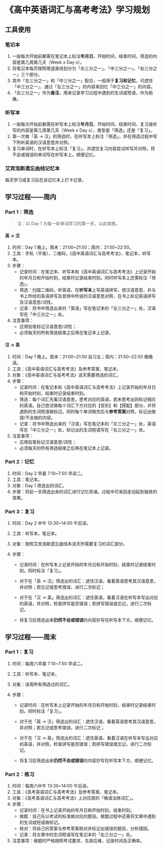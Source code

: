 # 《高中英语词汇与高考考法》学习规划

## 工具使用

### 笔记本

1. 一般每次开始前都需在笔记本上标注**年月日**，开始时间，结束时间，筛选的内容是第几周第几天（Week x Day x）。
2. 将笔记本每页按照用竖直线划分为「左三分之一」、「中三分之一」、「右三分之一」三个部分。
3. 其中「左三分之一」和「中三分之一」配合，一般用于**复习和记忆**，可遮住「中三分之一」，通过「左三分之一」的内容来回忆「中三分之一」的内容。
4. 「右三分之一」作为**备注**，用来记录学习过程中遇到的生词或短语，作为拓展。

### 听写本

1. 一般每次开始前都需在听写本上标注**年月日**，开始时间，结束时间，复习或听写的内容是第几周第几天（Week x Day x），类型是「筛选」还是「复习」。
2. 第一次做「英 $\to$ 汉」的筛选时，在听写本上标注「筛选」，并在筛选过程中写下所听英语的汉语意思并对照。
3. 复习单词时，在听写本上标注「复习」，并遮住复习内容尝试听写并对照，将不会或错误的单词写在听写本上，顺便记忆。

### 艾宾浩斯遗忘曲线记忆本

每天学习或复习后在该记忆本上打卡记录。

## 学习过程——周内

### Part 1：筛选

>  注：以 Day 1 为每一轮单词学习的第一天，以此类推。

#### 英 $\to$ 汉

1. 时间：Day 1 晚上。周末：21:00~21:50；周内：21:50~22:50。
2. 工具：手机（平板），二维码，《高中英语词汇与高考考法》，笔记本，听写本。
3. 步骤：
   - 记录时间：在笔记本、听写本和《高中英语词汇与高考考法》上记录开始的年月日和开始时刻，结束时记录结束时刻。同时听写本上还需标注「筛选」。
   - 筛选：扫描二维码，听英语，在**听写本**上写英语拼写，想汉语意思，并与书上所给的英语拼写及音频中所说的汉语意思对照，在书上标记英语拼写及汉语意思/词性。
   - 记录：将书中筛选出来的「英语」写在笔记本的「左三分之一」处，汉语写在「中三分之一」处。
4. 注意事项：
   - 应用铅笔标记汉语意思/词性；
   - 必须每天的所有筛选结束之后再在笔记本上记录。

#### 汉 $\to$ 英

1. 时间：Day 1 晚上。周末：21:00~21:50 自习五；周内：21:50~22:50 晚晚读。
2. 工具：《高中英语词汇与高考考法》及参考答案、笔记本。
3. 对象：《高中英语词汇与高考考法》该天需要筛选的词汇。
4. 步骤：
   - 记录时间：在笔记本和《高中英语词汇与高考考法》上记录开始的年月日和开始时刻，结束时记录结束时刻。
   - 筛选：每个词汇先看汉语意思，思考对应的英语，若未思考出则标记相应的英语。自己尝试做每个词汇下方对应的【变形】和【搭配】部分，并将遇到的生词短语做标记。同时每个单词做完后与**参考答案**对照，标记出做错/不会做的内容。
   - 记录：将书中筛选出来的「汉语」写在笔记本的「左三分之一」处，英语写在「中三分之一」处，标记出的生词短语写在「右三分之一」处。
5. 注意事项：
   - 应用铅笔标记汉语意思/词性；
   - 必须每天的所有筛选结束之后再在笔记本上记录。

### Part 2：记忆

1. 时间：Day 2 早晨 7:10~7:50 早读二。
2. 工具：笔记本。
3. 对象：Day 1 筛选出的词汇。
4. 步骤：将前一天筛选出来的词汇进行记忆背诵。过程中可来回走动起到锻炼的效果。

### Part 3：复习

1. 时间：Day 2 中午 13:30~14:00 午后读。

2. 工具：听写本，笔记本。

3. 对象：按照艾宾浩斯遗忘曲线本该天所需要复习的词汇部分。

4. 步骤：

   - 记录时间：在听写本上记录开始的年月日和开始时刻，结束时记录结束时刻。同时标注「复习」。

   - 对于在「英 $\to$ 汉」筛选出的词汇：遮住汉语，看着英语思考其汉语意思，并对照；若忘记或思考错误，进行二次标记；
   - 对于在「汉 $\to$ 英」筛选出的词汇：遮住英语，看着汉语在听写本写出对应的英语，并对照，检查拼写是否错误；若拼写错误或忘记，进行二次标记。
   - 将复习后筛选出来**仍然不会或错误**的内容抄写在听写本下方，顺便记忆。

## 学习过程——周末

### Part 1：复习

1. 时间：每周六早晨 7:10~7:50 早读二。

2. 工具：听写本、笔记本。

3. 对象：该周所有筛选过的词汇。

4. 步骤：

   - 记录时间：在听写本上记录开始的年月日和开始时刻，结束时记录结束时刻。同时标注「复习」。

   - 对于在「英 $\to$ 汉」筛选出的词汇：遮住汉语，看着英语思考其汉语意思，并对照；若忘记或思考错误，进行二次标记；
   - 对于在「汉 $\to$ 英」筛选出的词汇：遮住英语，看着汉语在听写本写出对应的英语，并对照，检查拼写是否错误；若拼写错误或忘记，进行二次标记。
   - 将复习后筛选出来**仍然不会或错误**的内容抄写在听写本下方，顺便记忆。

### Part 2：练习

1. 时间：每周六中午 13:30~14:00 午后读。
2. 工具：《高考英语词汇与高考考法》及参考答案、笔记本。
3. 对象：《高考英语词汇与高考考法》上对应周的「微语法练词汇」。
4. 步骤：
   - 记录时间：在书上记录开始的年月日和开始时刻，结束时刻。
   - 做题：自己先以考试的标准做对应的题目。做题过程中还需将文章中遇到的生词或短语做标记。
   - 核对：将自己的答案与参考答案核对并标记出错误的题目，分析错因。
   - 记录：将文章中的生词短语写在笔记本的「右三分之一」处。
5. 注意事项：做题时严格按照考试要求，先易后难，记录时间及正确率。